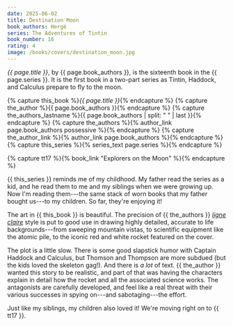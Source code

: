 ```yaml
---
date: 2025-06-02
title: Destination Moon
book_authors: Hergé
series: The Adventures of Tintin
book_number: 16
rating: 4
image: /books/covers/destination_moon.jpg
---
```


<cite class="book-title">{{ page.title }}</cite>, by <span
class="author-name">{{ page.book_authors }}</span>, is the sixteenth book in
the <span class="book-series">{{ page.series }}</span>. It is the first book
in a two-part series as Tintin, Haddock, and Calculus prepare to fly to the
moon.

{% capture this_book %}<cite class="book-title">{{ page.title }}</cite>{% endcapture %}
{% capture the_author %}<span class="author-name">{{ page.book_authors }}</span>{% endcapture %}
{% capture the_authors_lastname %}<span class="author-name">{{ page.book_authors | split: " " | last }}</span>{% endcapture %}
{% capture the_authors %}{% author_link page.book_authors possessive %}{% endcapture %}
{% capture the_author_link %}{% author_link page.book_authors %}{% endcapture %}
{% capture this_series %}{% series_text page.series %}{% endcapture %}

{% capture tt17 %}{% book_link "Explorers on the Moon" %}{% endcapture %}

{{ this_series }} reminds me of my childhood. My father read the series as a
kid, and he read them to me and my siblings when we were growing up. Now I'm
reading them---the same stack of worn books that my father bought us---to my
children. So far, they're enjoying it!

The art in {{ this_book }} is beautiful. The precision of {{ the_authors }}
[_ligne claire_][lc] style is put to good use in drawing highly detailed,
accurate to life backgrounds---from sweeping mountain vistas, to scientific
equipment like the atomic pile, to the iconic red and white rocket featured on
the cover.

[lc]: https://en.wikipedia.org/wiki/Ligne_claire

The plot is a little slow. There is some good slapstick humor with Captain
Haddock and Calculus, but Thomson and Thompson are more subdued (but the kids
loved the skeleton gag!). And there is _a lot_ of text. {{ the_author }}
wanted this story to be realistic, and part of that was having the characters
explain in detail how the rocket and all the associated science works. The
antagonists are carefully developed, and feel like a real threat with their
various successes in spying on---and sabotaging---the effort.

Just like my siblings, my children also loved it! We're moving right on to {{
tt17 }}.
